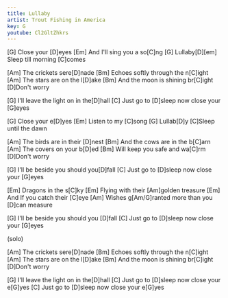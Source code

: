 ```yaml
---
title: Lullaby
artist: Trout Fishing in America
key: G
youtube: Cl2GltZhkrs
---
```


[G] Close your [D]eyes
[Em] And I'll sing you a so[C]ng
[G] Lullaby[D][em] Sleep till morning [C]comes

[Am] The crickets sere[D]nade
[Bm] Echoes softly through the n[C]ight
[Am] The stars are on the l[D]ake
[Bm] And the moon is shining br[C]ight [D]Don't worry

[G] I'll leave the light on in the[D]hall
[C] Just go to [D]sleep now close your [G]eyes

[G] Close your e[D]yes
[Em] Listen to my [C]song
[G] Lullab[D]y
[C]Sleep until the dawn

[Am] The birds are in their [D]nest
[Bm] And the cows are in the b[C]arn
[Am] The covers on your b[D]ed
[Bm] Will keep you safe and wa[C]rm [D]Don't worry

[G] I'll be beside you should you[D]fall
[C] Just go to [D]sleep now close your [G]eyes

[Em] Dragons in the s[C]ky
[Em] Flying with their [Am]golden treasure
[Em] And If you catch their [C]eye
[Am] Wishes g[Am/G]ranted more than you [D]can measure

[G] I'll be beside you should you [D]fall
[C] Just go to [D]sleep now close your [G]eyes

(solo)

[Am] The crickets sere[D]nade
[Bm] Echoes softly through the n[C]ight
[Am] The stars are on the l[D]ake
[Bm] And the moon is shining br[C]ight [D]Don't worry

[G] I'll leave the light on in the[D]hall
[C] Just go to [D]sleep now close your e[G]yes
[C] Just go to [D]sleep now close your e[G]yes
